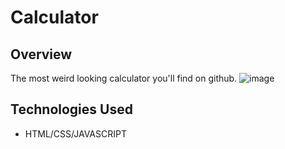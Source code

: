 # Calculator

## Overview
The most weird looking calculator you'll find on github.
![image](https://github.com/user-attachments/assets/0891fa95-4860-4e3f-8132-1af1668550ce)

## Technologies Used
- HTML/CSS/JAVASCRIPT
